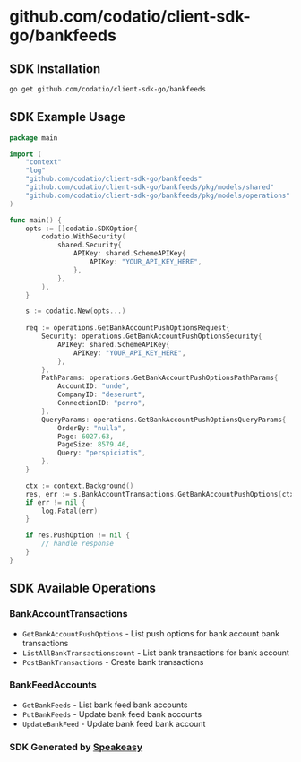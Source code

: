# github.com/codatio/client-sdk-go/bankfeeds

<!-- Start SDK Installation -->
## SDK Installation

```bash
go get github.com/codatio/client-sdk-go/bankfeeds
```
<!-- End SDK Installation -->

## SDK Example Usage
<!-- Start SDK Example Usage -->
```go
package main

import (
    "context"
    "log"
    "github.com/codatio/client-sdk-go/bankfeeds"
    "github.com/codatio/client-sdk-go/bankfeeds/pkg/models/shared"
    "github.com/codatio/client-sdk-go/bankfeeds/pkg/models/operations"
)

func main() {
    opts := []codatio.SDKOption{
        codatio.WithSecurity(
            shared.Security{
                APIKey: shared.SchemeAPIKey{
                    APIKey: "YOUR_API_KEY_HERE",
                },
            },
        ),
    }

    s := codatio.New(opts...)
    
    req := operations.GetBankAccountPushOptionsRequest{
        Security: operations.GetBankAccountPushOptionsSecurity{
            APIKey: shared.SchemeAPIKey{
                APIKey: "YOUR_API_KEY_HERE",
            },
        },
        PathParams: operations.GetBankAccountPushOptionsPathParams{
            AccountID: "unde",
            CompanyID: "deserunt",
            ConnectionID: "porro",
        },
        QueryParams: operations.GetBankAccountPushOptionsQueryParams{
            OrderBy: "nulla",
            Page: 6027.63,
            PageSize: 8579.46,
            Query: "perspiciatis",
        },
    }

    ctx := context.Background()
    res, err := s.BankAccountTransactions.GetBankAccountPushOptions(ctx, req)
    if err != nil {
        log.Fatal(err)
    }

    if res.PushOption != nil {
        // handle response
    }
}
```
<!-- End SDK Example Usage -->

<!-- Start SDK Available Operations -->
## SDK Available Operations


### BankAccountTransactions

* `GetBankAccountPushOptions` - List push options for bank account bank transactions
* `ListAllBankTransactionscount` - List bank transactions for bank account
* `PostBankTransactions` - Create bank transactions

### BankFeedAccounts

* `GetBankFeeds` - List bank feed bank accounts
* `PutBankFeeds` - Update bank feed bank accounts
* `UpdateBankFeed` - Update bank feed bank account
<!-- End SDK Available Operations -->

### SDK Generated by [Speakeasy](https://docs.speakeasyapi.dev/docs/using-speakeasy/client-sdks)
